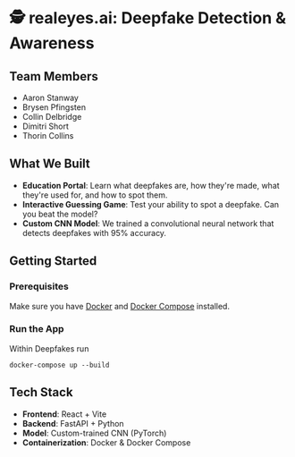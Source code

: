 # 🕵️ realeyes.ai: Deepfake Detection & Awareness

## Team Members
- Aaron Stanway
- Brysen Pfingsten
- Collin Delbridge
- Dimitri Short
- Thorin Collins

## What We Built
- **Education Portal**: Learn what deepfakes are, how they're made, what they're used for, and how to spot them.
- **Interactive Guessing Game**: Test your ability to spot a deepfake. Can you beat the model?
- **Custom CNN Model**: We trained a convolutional neural network that detects deepfakes with 95% accuracy.

## Getting Started

### Prerequisites
Make sure you have [Docker](https://docs.docker.com/get-started/get-docker/) and [Docker Compose](https://docs.docker.com/compose/install/) installed.

### Run the App
Within Deepfakes run

```
docker-compose up --build
```
## Tech Stack
- **Frontend**: React + Vite
- **Backend**: FastAPI + Python
- **Model**: Custom-trained CNN (PyTorch)
- **Containerization**: Docker & Docker Compose

